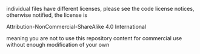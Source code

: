 individual files have different licenses, please see the code license notices, otherwise notified, the license is

Attribution-NonCommercial-ShareAlike 4.0 International

meaning you are not to use this repository content for commercial use without enough modification of your own

